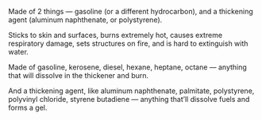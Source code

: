 Made of 2 things — gasoline (or a different hydrocarbon), and a thickening agent (aluminum naphthenate, or polystyrene).

Sticks to skin and surfaces, burns extremely hot, causes extreme respiratory damage, sets structures on fire, and is hard to extinguish with water.

Made of gasoline, kerosene, diesel, hexane, heptane, octane — anything that will dissolve in the thickener and burn.

And a thickening agent, like aluminum naphthenate, palmitate, polystyrene, polyvinyl chloride, styrene butadiene — anything that’ll dissolve fuels and forms a gel.